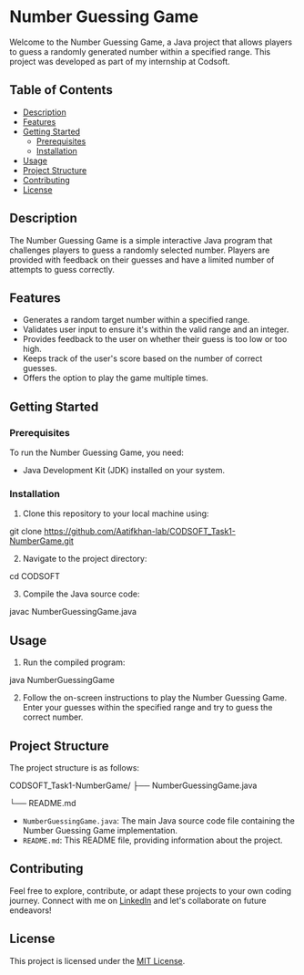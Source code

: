 # Number Guessing Game

Welcome to the Number Guessing Game, a Java project that allows players to guess a randomly generated number within a specified range. This project was developed as part of my internship at Codsoft.

## Table of Contents

- [Description](#description)
- [Features](#features)
- [Getting Started](#getting-started)
  - [Prerequisites](#prerequisites)
  - [Installation](#installation)
- [Usage](#usage)
- [Project Structure](#project-structure)
- [Contributing](#contributing)
- [License](#license)

## Description

The Number Guessing Game is a simple interactive Java program that challenges players to guess a randomly selected number. Players are provided with feedback on their guesses and have a limited number of attempts to guess correctly.

## Features

- Generates a random target number within a specified range.
- Validates user input to ensure it's within the valid range and an integer.
- Provides feedback to the user on whether their guess is too low or too high.
- Keeps track of the user's score based on the number of correct guesses.
- Offers the option to play the game multiple times.

## Getting Started

### Prerequisites

To run the Number Guessing Game, you need:

- Java Development Kit (JDK) installed on your system.

### Installation

1. Clone this repository to your local machine using:

git clone https://github.com/Aatifkhan-lab/CODSOFT_Task1-NumberGame.git

2. Navigate to the project directory:

cd CODSOFT

3. Compile the Java source code:

javac NumberGuessingGame.java

## Usage

1. Run the compiled program:

java NumberGuessingGame

2. Follow the on-screen instructions to play the Number Guessing Game. Enter your guesses within the specified range and try to guess the correct number.

## Project Structure

The project structure is as follows:

CODSOFT_Task1-NumberGame/
├── NumberGuessingGame.java

└── README.md

- `NumberGuessingGame.java`: The main Java source code file containing the Number Guessing Game implementation.
- `README.md`: This README file, providing information about the project.

## Contributing

Feel free to explore, contribute, or adapt these projects to your own coding journey. Connect with me on [LinkedIn](https://www.linkedin.com/in/aatif-khan-a24282227) and let's collaborate on future endeavors!

## License

This project is licensed under the [MIT License](LICENSE).
